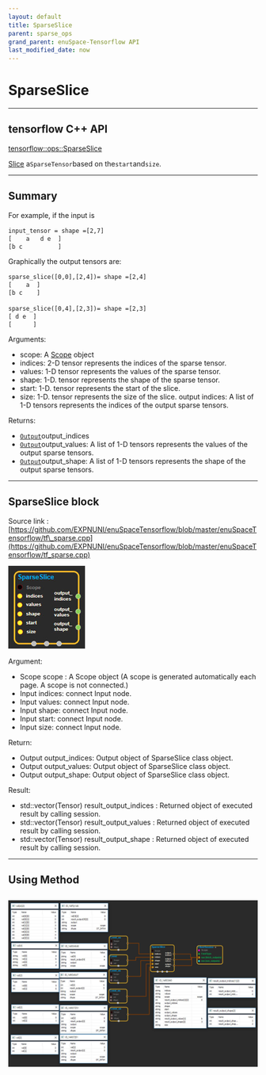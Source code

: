 ```yaml
--- 
layout: default 
title: SparseSlice 
parent: sparse_ops 
grand_parent: enuSpace-Tensorflow API 
last_modified_date: now 
--- 
```


# SparseSlice

---

## tensorflow C++ API

[tensorflow::ops::SparseSlice](https://www.tensorflow.org/api_docs/cc/class/tensorflow/ops/sparse-slice)

[Slice](https://www.tensorflow.org/api_docs/cc/class/tensorflow/ops/slice.html#classtensorflow_1_1ops_1_1_slice) a`SparseTensor`based on the`start`and`size`.

---

## Summary

For example, if the input is

```
input_tensor = shape =[2,7]
[    a   d e  ]
[b c          ]
```

Graphically the output tensors are:

```
sparse_slice([0,0],[2,4])= shape =[2,4]
[    a  ]
[b c    ]

sparse_slice([0,4],[2,3])= shape =[2,3]
[ d e  ]
[      ]
```

Arguments:

* scope: A [Scope](https://www.tensorflow.org/api_docs/cc/class/tensorflow/scope.html#classtensorflow_1_1_scope) object
* indices: 2-D tensor represents the indices of the sparse tensor.
* values: 1-D tensor represents the values of the sparse tensor.
* shape: 1-D. tensor represents the shape of the sparse tensor.
* start: 1-D. tensor represents the start of the slice.
* size: 1-D. tensor represents the size of the slice. output indices: A list of 1-D tensors represents the indices of the output sparse tensors.

Returns:

* [`Output`](https://www.tensorflow.org/api_docs/cc/class/tensorflow/output.html#classtensorflow_1_1_output)output\_indices
* [`Output`](https://www.tensorflow.org/api_docs/cc/class/tensorflow/output.html#classtensorflow_1_1_output)output\_values: A list of 1-D tensors represents the values of the output sparse tensors.
* [`Output`](https://www.tensorflow.org/api_docs/cc/class/tensorflow/output.html#classtensorflow_1_1_output)output\_shape: A list of 1-D tensors represents the shape of the output sparse tensors.

---

## SparseSlice block

Source link : [https://github.com/EXPNUNI/enuSpaceTensorflow/blob/master/enuSpaceTensorflow/tf\_sparse.cpp](https://github.com/EXPNUNI/enuSpaceTensorflow/blob/master/enuSpaceTensorflow/tf_sparse.cpp)

![](./assets/sparse_op/SparseSlice1.jpg)

Argument:

* Scope scope : A Scope object \(A scope is generated automatically each page. A scope is not connected.\)
* Input indices: connect  Input node.
* Input values: connect  Input node.
* Input shape: connect  Input node.
* Input start: connect  Input node.
* Input size: connect  Input node.

Return:

* Output output\_indices: Output object of SparseSlice class object.
* Output output\_values: Output object of SparseSlice class object.
* Output output\_shape: Output object of SparseSlice class object.

Result:

* std::vector\(Tensor\) result\_output\_indices : Returned object of executed result by calling session.
* std::vector\(Tensor\) result\_output\_values : Returned object of executed result by calling session.
* std::vector\(Tensor\) result\_output\_shape : Returned object of executed result by calling session.

---

## Using Method

## ![](./assets/sparse_op/SparseSlice2.jpg)



